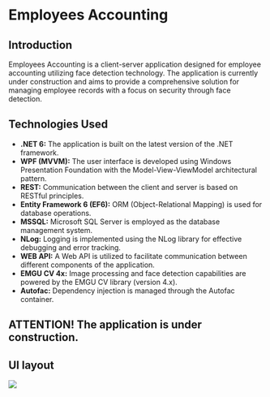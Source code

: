 # Employees Accounting

## Introduction

Employees Accounting is a client-server application designed for employee accounting utilizing face detection technology. 
The application is currently under construction and aims to provide a comprehensive solution for
managing employee records with a focus on security through face detection.

## Technologies Used

- **.NET 6:** The application is built on the latest version of the .NET framework.
- **WPF (MVVM):** The user interface is developed using Windows Presentation Foundation with the Model-View-ViewModel architectural pattern.
- **REST:** Communication between the client and server is based on RESTful principles.
- **Entity Framework 6 (EF6):** ORM (Object-Relational Mapping) is used for database operations.
- **MSSQL:** Microsoft SQL Server is employed as the database management system.
- **NLog:** Logging is implemented using the NLog library for effective debugging and error tracking.
- **WEB API:** A Web API is utilized to facilitate communication between different components of the application.
- **EMGU CV 4x:** Image processing and face detection capabilities are powered by the EMGU CV library (version 4.x).
- **Autofac:** Dependency injection is managed through the Autofac container.

## ATTENTION! The application is under construction.

## UI layout

 ![](facial.gif)
